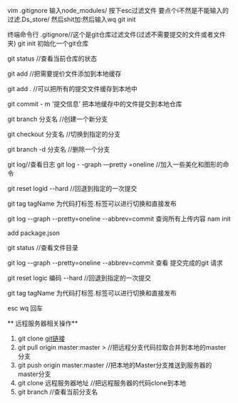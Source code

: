 vim  .gitignore
输入node_modules/   按下esc过滤文件
要点个i不然是不能输入的
过滤.Ds_store/
然后shit加:然后输入wq
git init

终端命令行
.gitignore//这个是git仓库过滤文件(过滤不需要提交的文件或者文件夹)
git init 初始化一个git仓库

git status  //查看当前仓库的状态

git add //把需要提价文件添加到本地缓存

git add . //可以把所有的提交文件缓存到本地中

git commit  - m '提交信息’ 把本地缓存中的文件提交到本地仓库

git branch  分支名  //创建一个新分支

git checkout 分支名  //切换到指定的分支

git branch -d 分支名 //删除一个分支

git log//查看日志
git log - -graph  —pretty =oneline   //加入一些美化和图形的命令

git reset logid --hard //回退到指定的一次提交

git tag tagName  为代码打标签.标签可以进行切换和直接发布

git log  --graph --pretty=oneline  --abbrev=commit
                         查询所有上传内容
nam init

add package.json

git status
//查看文件目录

git log  --graph --pretty=oneline  --abbrev=commit
查看 提交完成的git 请求

git reset logic  编码 --hard //回退到指定的一次提交

git tag tagName  为代码打标签.标签可以进行切换和直接发布

esc   wq 回车

** 远程服务器相关操作**
1. git clone [git链接](https://github.com/EdisonpLEE/-.git)
2. git pull origin master:master > //把远程分支代码拉取合并到本地的master分支
3. git push origin master:master  //把本地的Master分支推送到服务器的master分支
4. git clone 远程服务器地址  //把远程服务器的代码clone到本地
5. git branch  //查看当前分支名


